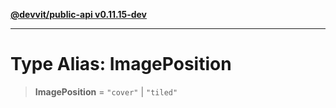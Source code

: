 [**@devvit/public-api v0.11.15-dev**](../../README.md)

---

# Type Alias: ImagePosition

> **ImagePosition** = `"cover"` \| `"tiled"`
